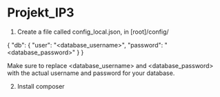 # Projekt_IP3

1. Create a file called config_local.json, in [root]/config/

{
"db": {
"user": "<database_username>",
"password": "<database_password>"
}
}

Make sure to replace <database_username> and <database_password> with the actual username and password for your database.

2. Install composer

